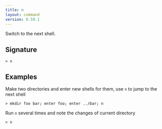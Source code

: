```yaml
---
title: n
layout: command
version: 0.59.1
---
```


Switch to the next shell.

## Signature

```> n ```

## Examples

Make two directories and enter new shells for them, use `n` to jump to the next shell
```shell
> mkdir foo bar; enter foo; enter ../bar; n
```

Run `n` several times and note the changes of current directory
```shell
> n
```
